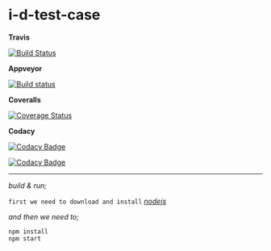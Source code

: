 # i-d-test-case

**Travis** 

[![Build Status](https://travis-ci.org/burakakkor/i-d-test-case.svg?branch=master)](https://travis-ci.org/burakakkor/i-d-test-case)

**Appveyor** 

[![Build status](https://ci.appveyor.com/api/projects/status/mofw6qce683fca5s/branch/master?svg=true)](https://ci.appveyor.com/project/burakakkor/i-d-test-case/branch/master)

**Coveralls**

[![Coverage Status](https://coveralls.io/repos/github/burakakkor/i-d-test-case/badge.svg?branch=master)](https://coveralls.io/github/burakakkor/i-d-test-case?branch=master)

**Codacy**

[![Codacy Badge](https://api.codacy.com/project/badge/Grade/703637863792490c84ed12c6836a11a2)](https://www.codacy.com/app/burakakkor/i-d-test-case?utm_source=github.com&utm_medium=referral&utm_content=burakakkor/i-d-test-case&utm_campaign=badger)

[![Codacy Badge](https://api.codacy.com/project/badge/Coverage/703637863792490c84ed12c6836a11a2)](https://www.codacy.com/app/burakakkor/i-d-test-case?utm_source=github.com&amp;utm_medium=referral&amp;utm_content=burakakkor/i-d-test-case&amp;utm_campaign=Badge_Coverage)

---

*build & run;*

`first we need to download and install` *[nodejs](https://nodejs.org/en/download/)*

*and then we need to;*

    npm install
    npm start

